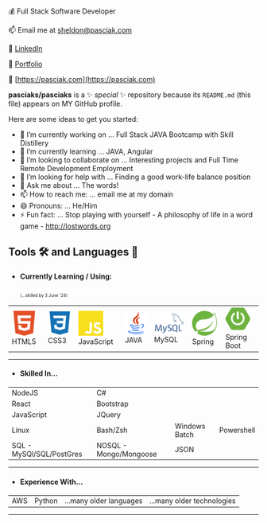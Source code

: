 💰 Full Stack Software Developer

📫 Email me at sheldon@pasciak.com

👔 [LinkedIn](https://www.linkedin.com/in/sheldonpasciak)

🔗 [Portfolio](https://pasciaks.github.io/)

🏡 [https://pasciak.com](https://pasciak.com)

**pasciaks/pasciaks** is a ✨ _special_ ✨ repository because its `README.md` (this file) appears on MY GitHub profile.

Here are some ideas to get you started:

- 🔭 I’m currently working on ... Full Stack JAVA Bootcamp with Skill Distillery
- 🌱 I’m currently learning ... JAVA, Angular
- 👯 I’m looking to collaborate on ... Interesting projects and Full Time Remote Development Employment
- 🤔 I’m looking for help with ... Finding a good work-life balance position
- 💬 Ask me about ... The words!
- 📫 How to reach me: ... email me at my domain
- 😄 Pronouns: ... He/Him
- ⚡ Fun fact: ... Stop playing with yourself - A philosophy of life in a word game - http://lostwords.org

## Tools 🛠️ and Languages 💬

- #### Currently Learning / Using: &nbsp;
  <span style="font-size: 0.60em;">(...skilled by 3 June '24)</span>

<table>
  <tr>
    <td><img src="media/html5-color.svg" alt="HTML5" width="50">HTML5</td>
    <td><img src="media/css3-color.svg" alt="CSS3" width="50">CSS3</td>
    <td><img src="media/javascript-color.svg" alt="Javascript" width="50">JavaScript</td>
    <td><img src="media/java-svgrepo-com.svg" alt="Java" width="50">JAVA</td>    
    <td><img src="media/mysql.png" alt="MySQL" width="75">MySQL</td>    
    <td><img src="media/spring-color.svg" alt="Figma" width="50">Spring</td>
    <td><img src="media/springboot-color.svg" alt="SpringBoot" width="50">Spring Boot</td>
  </tr>
</table>

<hr>

- #### Skilled In...

<table>
  <tr>
    <td>NodeJS</td>
    <td>C#</td>
  </tr>
    <td>React</td>
    <td>Bootstrap</td>
  <tr>
    <td>JavaScript</td>
    <td>JQuery</td>
  </td>
  <tr>
    <td>Linux</td>
    <td>Bash/Zsh</td>
    <td>Windows Batch</td>
    <td>Powershell</td>
  </tr>
  <tr>
    <td>SQL - MySQl/SQL/PostGres</td>
    <td>NOSQL - Mongo/Mongoose</td>
    <td>JSON</td>
  </tr>
</table>

<hr>

- #### Experience With...
<table>
  <tr>
    <td>AWS</td>
    <td>Python</td>
    <td>...many older languages</td>
    <td>...many older technologies</td>
  </tr>
</table>

<hr>

